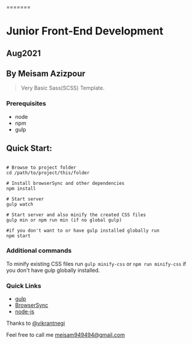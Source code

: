 =======
# Junior Front-End Development 
## Aug2021 
## By Meisam Azizpour

>Very Basic Sass(SCSS) Template.

### Prerequisites
* node
* npm
* gulp

## Quick Start:

```shell

# Browse to project folder
cd /path/to/project/this/folder

# Install browserSync and other dependencies
npm install

# Start server
gulp watch   

# Start server and also minify the created CSS files
gulp min or npm run min (if no global gulp)

#if you don't want to or have gulp installed globally run
npm start
```

### Additional commands
To minify existing CSS files run `gulp minify-css` or `npm run minify-css` if you don't have gulp globally installed.

### Quick Links
* [gulp](http://gulpjs.com)
* [BrowserSync](http://www.browsersync.io)
* [node-js](https://nodejs.org/en/)

Thanks to [@vikrantnegi](https://github.com/vikrantnegi/scss-gulp-boilerplate)

Feel free to call me [meisam949494@gmail.com](mailto:meisam949494@gmail.com)

